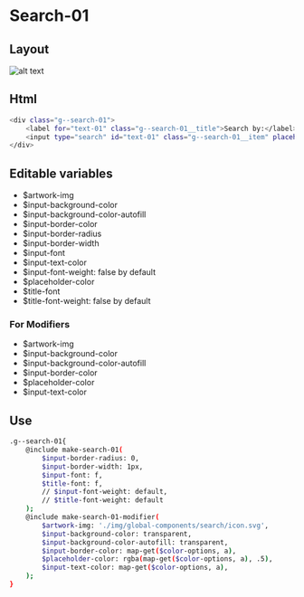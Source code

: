 # Search-01

## Layout

![alt text][search-01]

[search-01]: /src/img/global-components/search/search-01.jpg

## Html

```sh
<div class="g--search-01">
    <label for="text-01" class="g--search-01__title">Search by:</label>
    <input type="search" id="text-01" class="g--search-01__item" placeholder="Type something...">
</div>
```

## Editable variables

- $artwork-img
- $input-background-color
- $input-background-color-autofill
- $input-border-color
- $input-border-radius
- $input-border-width
- $input-font
- $input-text-color
- $input-font-weight: false by default
- $placeholder-color
- $title-font
- $title-font-weight: false by default

### For Modifiers

- $artwork-img
- $input-background-color
- $input-background-color-autofill
- $input-border-color
- $placeholder-color
- $input-text-color

## Use

```sh
.g--search-01{
    @include make-search-01(
        $input-border-radius: 0,
        $input-border-width: 1px,
        $input-font: f,
        $title-font: f,
        // $input-font-weight: default,
        // $title-font-weight: default
    );
    @include make-search-01-modifier(
        $artwork-img: './img/global-components/search/icon.svg',
        $input-background-color: transparent,
        $input-background-color-autofill: transparent,
        $input-border-color: map-get($color-options, a),
        $placeholder-color: rgba(map-get($color-options, a), .5),
        $input-text-color: map-get($color-options, a),
    );
}
```